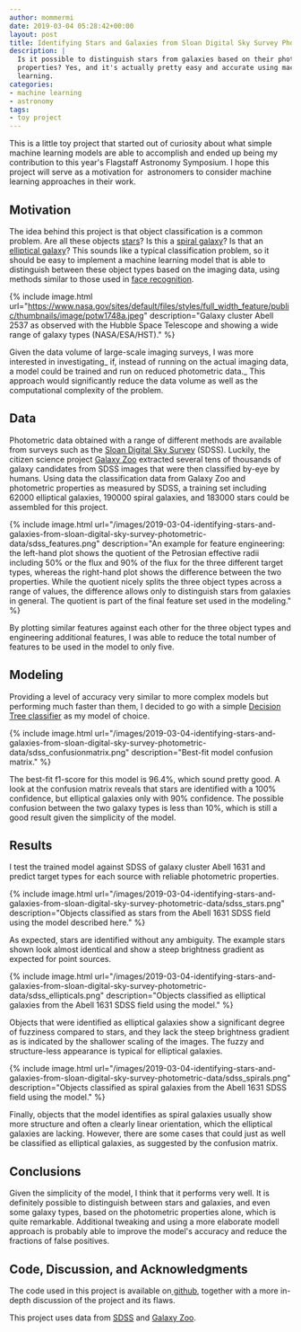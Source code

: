 ```yaml
---
author: mommermi
date: 2019-03-04 05:28:42+00:00
layout: post
title: Identifying Stars and Galaxies from Sloan Digital Sky Survey Photometric Data
description: |
  Is it possible to distinguish stars from galaxies based on their photometric
  properties? Yes, and it's actually pretty easy and accurate using machine
  learning.
categories:
- machine learning
- astronomy
tags:
- toy project
---
```


This is a little toy project that started out of curiosity about what simple machine learning models are able to accomplish and ended up being my contribution to this year's Flagstaff Astronomy Symposium. I hope this project will serve as a motivation for  astronomers to consider machine learning approaches in their work.

## Motivation

The idea behind this project is that object classification is a common problem. Are all these objects [stars](https://en.wikipedia.org/wiki/Star)? Is this a [spiral galaxy](https://en.wikipedia.org/wiki/Spiral_galaxy)? Is that an [elliptical galaxy](https://en.wikipedia.org/wiki/Elliptical_galaxy)? This sounds like a typical classification problem, so it should be easy to implement a machine learning model that is able to distinguish between these object types based on the imaging data, using methods similar to those used in [face recognition](https://en.wikipedia.org/wiki/Facial_recognition_system).

{% include image.html url="https://www.nasa.gov/sites/default/files/styles/full_width_feature/public/thumbnails/image/potw1748a.jpeg" description="Galaxy cluster Abell 2537 as observed with the Hubble Space Telescope and showing a wide range of galaxy types (NASA/ESA/HST)." %}

Given the data volume of large-scale imaging surveys, I was more interested in investigating_ if, instead of running on the actual imaging data, a model could be trained and run on reduced photometric data._ This approach would significantly reduce the data volume as well as the computational complexity of the problem.

## Data

Photometric data obtained with a range of different methods are available from surveys such as the [Sloan Digital Sky Survey](http://www.sdss.org) (SDSS). Luckily, the citizen science project [Galaxy Zoo](https://www.zooniverse.org/projects/zookeeper/galaxy-zoo/) extracted several tens of thousands of galaxy candidates from SDSS images that were then classified by-eye by humans. Using data the classification data from Galaxy Zoo and photometric properties as measured by SDSS, a training set including 62000 elliptical galaxies, 190000 spiral galaxies, and 183000 stars could be assembled for this project.

{% include image.html url="/images/2019-03-04-identifying-stars-and-galaxies-from-sloan-digital-sky-survey-photometric-data/sdss_features.png" description="An example for feature engineering: the left-hand plot shows the quotient of the Petrosian effective radii including 50% or the flux and 90% of the flux for the three different target types, whereas the right-hand plot shows the difference between the two properties. While the quotient nicely splits the three object types across a range of values, the difference allows only to distinguish stars from galaxies in general. The quotient is part of the final feature set used in the modeling." %}

By plotting similar features against each other for the three object types and engineering additional features, I was able to reduce the total number of features to be used in the model to only five.

## Modeling

Providing a level of accuracy very similar to more complex models but performing much faster than them, I decided to go with a simple [Decision Tree classifier](https://scikit-learn.org/stable/modules/generated/sklearn.tree.DecisionTreeClassifier.html) as my model of choice.

{% include image.html url="/images/2019-03-04-identifying-stars-and-galaxies-from-sloan-digital-sky-survey-photometric-data/sdss_confusionmatrix.png" description="Best-fit model confusion matrix." %}

The best-fit f1-score for this model is 96.4%, which sound pretty good. A look at the confusion matrix reveals that stars are identified with a 100% confidence, but elliptical galaxies only with 90% confidence. The possible confusion between the two galaxy types is less than 10%, which is still a good result given the simplicity of the model.


## Results


I test the trained model against SDSS of galaxy cluster Abell 1631 and predict target types for each source with reliable photometric properties.

{% include image.html url="/images/2019-03-04-identifying-stars-and-galaxies-from-sloan-digital-sky-survey-photometric-data/sdss_stars.png" description="Objects classified as stars from the Abell 1631 SDSS field using the model described here." %}

As expected, stars are identified without any ambiguity. The example stars shown look almost identical and show a steep brightness gradient as expected for point sources.

{% include image.html url="/images/2019-03-04-identifying-stars-and-galaxies-from-sloan-digital-sky-survey-photometric-data/sdss_ellipticals.png" description="Objects classified as elliptical galaxies from the Abell 1631 SDSS field using the model." %}

Objects that were identified as elliptical galaxies show a significant degree of fuzziness compared to stars, and they lack the steep brightness gradient as is indicated by the shallower scaling of the images. The fuzzy and structure-less appearance is typical for elliptical galaxies.

{% include image.html url="/images/2019-03-04-identifying-stars-and-galaxies-from-sloan-digital-sky-survey-photometric-data/sdss_spirals.png" description="Objects classified as spiral galaxies from the Abell 1631 SDSS field using the model." %}

Finally, objects that the model identifies as spiral galaxies usually show more structure and often a clearly linear orientation, which the elliptical galaxies are lacking. However, there are some cases that could just as well be classified as elliptical galaxies, as suggested by the confusion matrix.


## Conclusions


Given the simplicity of the model, I think that it performs very well. It is definitely possible to distinguish between stars and galaxies, and even some galaxy types, based on the photometric properties alone, which is quite remarkable. Additional tweaking and using a more elaborate modell approach is probably able to improve the model's accuracy and reduce the fractions of false positives.


## Code, Discussion, and Acknowledgments


The code used in this project is available on[ github](https://github.com/mommermi/sdss_stars_galaxies/blob/master/sdss_stars_galaxies.ipynb), together with a more in-depth discussion of the project and its flaws.

This project uses data from [SDSS](http://www.sdss.org) and [Galaxy Zoo](https://www.zooniverse.org/projects/zookeeper/galaxy-zoo/).
